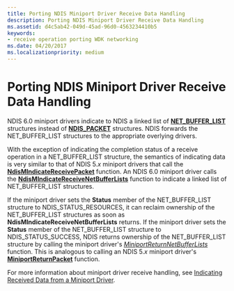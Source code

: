 ```yaml
---
title: Porting NDIS Miniport Driver Receive Data Handling
description: Porting NDIS Miniport Driver Receive Data Handling
ms.assetid: d4c5ab42-049d-45ad-96d0-4563234410b5
keywords:
- receive operation porting WDK networking
ms.date: 04/20/2017
ms.localizationpriority: medium
---
```


# Porting NDIS Miniport Driver Receive Data Handling





NDIS 6.0 miniport drivers indicate to NDIS a linked list of [**NET\_BUFFER\_LIST**](https://msdn.microsoft.com/library/windows/hardware/ff568388) structures instead of [**NDIS\_PACKET**](https://msdn.microsoft.com/library/windows/hardware/ff557086) structures. NDIS forwards the NET\_BUFFER\_LIST structures to the appropriate overlying drivers.

With the exception of indicating the completion status of a receive operation in a NET\_BUFFER\_LIST structure, the semantics of indicating data is very similar to that of NDIS 5.*x* miniport drivers that call the [**NdisMIndicateReceivePacket**](https://msdn.microsoft.com/library/windows/hardware/ff553533) function. An NDIS 6.0 miniport driver calls the [**NdisMIndicateReceiveNetBufferLists**](https://msdn.microsoft.com/library/windows/hardware/ff563598) function to indicate a linked list of NET\_BUFFER\_LIST structures.

If the miniport driver sets the **Status** member of the NET\_BUFFER\_LIST structure to NDIS\_STATUS\_RESOURCES, it can reclaim ownership of the NET\_BUFFER\_LIST structures as soon as **NdisMIndicateReceiveNetBufferLists** returns. If the miniport driver sets the **Status** member of the NET\_BUFFER\_LIST structure to NDIS\_STATUS\_SUCCESS, NDIS returns ownership of the NET\_BUFFER\_LIST structure by calling the miniport driver's [*MiniportReturnNetBufferLists*](https://msdn.microsoft.com/library/windows/hardware/ff559437) function. This is analogous to calling an NDIS 5.*x* miniport driver's [**MiniportReturnPacket**](https://msdn.microsoft.com/library/windows/hardware/ff550510) function.

For more information about miniport driver receive handling, see [Indicating Received Data from a Miniport Driver](indicating-received-data-from-a-miniport-driver.md).

 

 






